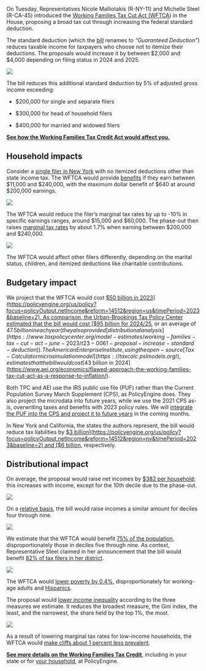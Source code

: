 On Tuesday, Representatives Nicole Malliotakis (R-NY-11) and Michelle Steel (R-CA-45) introduced the [Working Families Tax Cut Act (WFTCA](https://waysandmeans.house.gov/malliotakis-steel-lead-legislation-to-provide-tax-relief-to-working-families/)) in the House, proposing a broad tax cut through increasing the federal standard deduction.

The standard deduction (which the [bill](https://acrobat.adobe.com/link/review?uri=urn:aaid:scds:US:f2203ce9-a41a-3a28-8b45-509e0b364e45) renames to *“Guaranteed Deduction”*) reduces taxable income for taxpayers who choose not to itemize their deductions. The proposals would increase it by between $2,000 and $4,000 depending on filing status in 2024 and 2025.

![](https://cdn-images-1.medium.com/max/3200/0*WkVYnCrwjLgDdnQp)

The bill reduces this additional standard deduction by 5% of adjusted gross income exceeding:

* $200,000 for single and separate filers

* $300,000 for head of household filers

* $400,000 for married and widowed filers

[**See how the Working Families Tax Credit Act would affect you.**](https://policyengine.org/us/household?focus=intro&reform=14512&region=us&timePeriod=2023&baseline=2)

## Household impacts

Consider a [single filer in New York](https://policyengine.org/us/household?focus=householdOutput.mtr&reform=14512&region=ny&timePeriod=2023&baseline=2&household=31355) with no itemized deductions other than state income tax. The WFTCA would provide [benefits](https://policyengine.org/us/household?focus=householdOutput.earnings&reform=14512&region=ny&timePeriod=2023&baseline=2&household=31356) if they earn between $11,000 and $240,000, with the maximum dollar benefit of $640 at around $200,000 earnings.

![](https://cdn-images-1.medium.com/max/3200/0*dv92M9FKwiIP5zCY)

The WFTCA would reduce the filer’s marginal tax rates by up to -10% in specific earnings ranges, around $15,000 and $60,000. The phase-out then raises [marginal tax rates](https://policyengine.org/us/household?focus=householdOutput.mtr&reform=14512&region=ny&timePeriod=2023&baseline=2&household=31356) by about 1.7% when earning between $200,000 and $240,000.

![](https://cdn-images-1.medium.com/max/3200/0*C_DfomXSDdHQWOct)

The WFTCA would affect other filers differently, depending on the marital status, children, and itemized deductions like charitable contributions.

## Budgetary impact

We project that the WFTCA would cost [$50 billion in 2023](https://policyengine.org/us/policy?focus=policyOutput.netIncome&reform=14512&region=us&timePeriod=2023&baseline=2). As comparison, the Urban-Brookings Tax Policy Center estimated that the bill would cost [$95 billion for 2024/25](https://twitter.com/jbuhl35/status/1666924708967727112), or an average of $47.5 billion in each year (they also provided [distributional analysis](https://www.taxpolicycenter.org/model-estimates/working-families-tax-cut-act-june-2023/t23-0061-proposal-increase-standard-deduction)). The American Enterprise Institute, using the open-source [Tax-Calculator microsimulation model](https://taxcalc.pslmodels.org/), estimates that the bill would cost [$43 billion in 2024](https://www.aei.org/economics/flawed-approach-the-working-families-tax-cut-act-as-a-response-to-inflation/).

Both TPC and AEI use the IRS public use file (PUF) rather than the Current Population Survey March Supplement (CPS), as PolicyEngine does. They also project the microdata into future years, while we use the 2021 CPS as-is, overwriting taxes and benefits with 2023 policy rules. We will [integrate the PUF into the CPS and project it to future years](https://policyengine.org/us/blog/enhancing-the-current-population-survey-for-policy-analysis) in the coming months.

In New York and California, the states the authors represent, the bill would reduce tax liabilities by [$3 billion](https://policyengine.org/us/policy?focus=policyOutput.netIncome&reform=14512&region=ny&timePeriod=2023&baseline=2) and [$6 billion](https://policyengine.org/us/policy?focus=policyOutput.netIncome&reform=14512&region=ca&timePeriod=2023&baseline=2), respectively.

## Distributional impact

On average, the proposal would raise net incomes by [$382 per household](https://policyengine.org/us/policy?focus=policyOutput.decileAverageImpact&reform=14512&region=us&timePeriod=2023&baseline=2); this increases with income, except for the 10th decile due to the phase-out.

![](https://cdn-images-1.medium.com/max/2884/0*gheY-rtEMwYZBSAt)

On a [relative basis](https://policyengine.org/us/policy?focus=policyOutput.decileRelativeImpact&reform=14512&region=us&timePeriod=2023&baseline=2), the bill would raise incomes a similar amount for deciles four through nine.

![](https://cdn-images-1.medium.com/max/2732/0*HuuthcudLSRD2551)

We estimate that the WFTCA would benefit [75% of the population](https://policyengine.org/us/policy?focus=policyOutput.intraDecileImpact&reform=14512&region=us&timePeriod=2023&baseline=2), disproportionately those in deciles five through nine. As context, Representative Steel claimed in her announcement that the bill would benefit [82% of tax filers in her district](https://waysandmeans.house.gov/malliotakis-steel-lead-legislation-to-provide-tax-relief-to-working-families/).

![](https://cdn-images-1.medium.com/max/2712/0*uK_cr-x6857z88-F)

The WFTCA would [lower poverty by 0.4%](https://policyengine.org/us/policy?focus=policyOutput.povertyImpact&reform=14512&region=us&timePeriod=2023&baseline=2), disproportionately for working-age adults and [Hispanics](https://policyengine.org/us/policy?focus=policyOutput.racialPovertyImpact&reform=14512&region=us&timePeriod=2023&baseline=2).

The proposal would [lower income inequality](https://policyengine.org/us/policy?focus=policyOutput.inequalityImpact&reform=14512&region=us&timePeriod=2023&baseline=2) according to the three measures we estimate. It reduces the broadest measure, the Gini index, the least, and the narrowest, the share held by the top 1%, the most.

![](https://cdn-images-1.medium.com/max/2756/0*B_gr7YmtNKBXJshQ)

As a result of lowering marginal tax rates for low-income households, the WFTCA would [make cliffs about 1 percent less prevalent](https://policyengine.org/us/policy?focus=policyOutput.cliffImpact&reform=14512&region=us&timePeriod=2023&baseline=2).

[**See more details on the Working Families Tax Credit**](https://policyengine.org/us/policy?focus=policyOutput.inequalityImpact&reform=14512&region=us&timePeriod=2023&baseline=2), including in your state or for [your household](https://policyengine.org/us/household?focus=intro&reform=14512&region=us&timePeriod=2023&baseline=2), at PolicyEngine.
